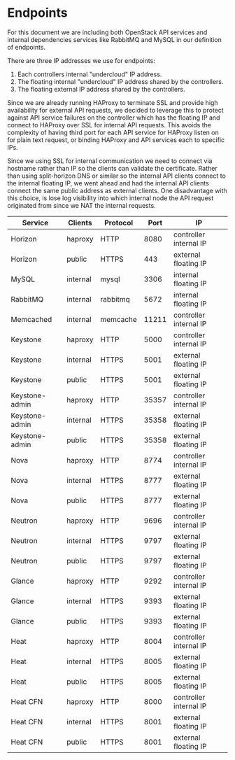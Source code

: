 
Endpoints
=========

For this document we are including both OpenStack API services and internal
dependencies services like RabbitMQ and MySQL in our definition of endpoints.

There are three IP addresses we use for endpoints:

1. Each controllers internal "undercloud" IP address.
2. The floating internal "undercloud" IP address shared by the controllers.
3. The floating external IP address shared by the controllers.

Since we are already running HAProxy to terminate SSL and provide high
availability for external API requests, we decided to leverage this to protect
against API service failures on the controller which has the floating IP and
connect to HAProxy over SSL for internal API requests. This avoids the
complexity of having third port for each API service for HAProxy listen on for
plain text request, or binding HAProxy and API services each to specific IPs.

Since we using SSL for internal communication we need to connect via hostname
rather than IP so the clients can validate the certificate. Rather than using
split-horizon DNS or similar so the internal API clients connect to the
internal floating IP, we went ahead and had the internal API clients connect
the same public address as external clients. One disadvantage with this choice,
is lose log visibility into which internal node the API request originated
from since we NAT the internal requests.


| Service        | Clients  | Protocol | Port  | IP                     |
| -------------- | -------- | -------- | ----- | ---------------------- |
| Horizon        | haproxy  | HTTP     | 8080  | controller internal IP |
| Horizon        | public   | HTTPS    | 443   | external floating IP   |
| MySQL          | internal | mysql    | 3306  | internal floating IP   |
| RabbitMQ       | internal | rabbitmq | 5672  | internal floating IP   |
| Memcached      | internal | memcache | 11211 | controller internal IP |
| Keystone       | haproxy  | HTTP     | 5000  | controller internal IP |
| Keystone       | internal | HTTPS    | 5001  | external floating IP   |
| Keystone       | public   | HTTPS    | 5001  | external floating IP   |
| Keystone-admin | haproxy  | HTTP     | 35357 | controller internal IP |
| Keystone-admin | internal | HTTPS    | 35358 | external floating IP   |
| Keystone-admin | public   | HTTPS    | 35358 | external floating IP   |
| Nova           | haproxy  | HTTP     | 8774  | controller internal IP |
| Nova           | internal | HTTPS    | 8777  | external floating IP   |
| Nova           | public   | HTTPS    | 8777  | external floating IP   |
| Neutron        | haproxy  | HTTP     | 9696  | controller internal IP |
| Neutron        | internal | HTTPS    | 9797  | external floating IP   |
| Neutron        | public   | HTTPS    | 9797  | external floating IP   |
| Glance         | haproxy  | HTTP     | 9292  | controller internal IP |
| Glance         | internal | HTTPS    | 9393  | external floating IP   |
| Glance         | public   | HTTPS    | 9393  | external floating IP   |
| Heat           | haproxy  | HTTP     | 8004  | controller internal IP |
| Heat           | internal | HTTPS    | 8005  | external floating IP   |
| Heat           | public   | HTTPS    | 8005  | external floating IP   |
| Heat CFN       | haproxy  | HTTP     | 8000  | controller internal IP |
| Heat CFN       | internal | HTTPS    | 8001  | external floating IP   |
| Heat CFN       | public   | HTTPS    | 8001  | external floating IP   |

